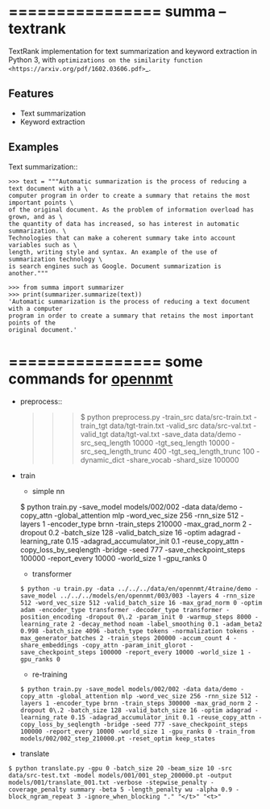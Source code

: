 ================
summa – textrank
================

TextRank implementation for text summarization and keyword extraction in Python 3,
with `optimizations on the similarity function <https://arxiv.org/pdf/1602.03606.pdf>`_.


Features
--------

* Text summarization
* Keyword extraction

Examples
--------

Text summarization::
    

    >>> text = """Automatic summarization is the process of reducing a text document with a \
    computer program in order to create a summary that retains the most important points \
    of the original document. As the problem of information overload has grown, and as \
    the quantity of data has increased, so has interest in automatic summarization. \
    Technologies that can make a coherent summary take into account variables such as \
    length, writing style and syntax. An example of the use of summarization technology \
    is search engines such as Google. Document summarization is another."""

    >>> from summa import summarizer
    >>> print(summarizer.summarize(text))
    'Automatic summarization is the process of reducing a text document with a computer
    program in order to create a summary that retains the most important points of the
    original document.'



================
some commands for [opennmt](https://github.com/OpenNMT/OpenNMT-py/tree/master/onmt)
================

* preprocess::
    >>> $ python preprocess.py -train_src data/src-train.txt -train_tgt data/tgt-train.txt -valid_src data/src-val.txt -valid_tgt data/tgt-val.txt -save_data data/demo -src_seq_length 10000 -tgt_seq_length 10000 -src_seq_length_trunc 400 -tgt_seq_length_trunc 100 -dynamic_dict -share_vocab -shard_size 100000
    
    
* train
    * simple nn
    
    $ python train.py -save_model models/002/002 -data data/demo -copy_attn -global_attention mlp -word_vec_size 256 -rnn_size 512 -layers 1 -encoder_type brnn -train_steps 210000 -max_grad_norm 2 -dropout 0\.2 -batch_size 128 -valid_batch_size 16 -optim adagrad -learning_rate 0.15 -adagrad_accumulator_init 0.1 -reuse_copy_attn -copy_loss_by_seqlength -bridge -seed 777 -save_checkpoint_steps 100000 -report_every 10000 -world_size 1 -gpu_ranks 0
    
  * transformer
  
  ```$ python -u train.py -data ../../../data/en/opennmt/4traine/demo -save_model ../../../models/en/opennmt/003/003 -layers 4 -rnn_size 512 -word_vec_size 512 -valid_batch_size 16 -max_grad_norm 0 -optim adam -encoder_type transformer -decoder_type transformer -position_encoding -dropout 0\.2 -param_init 0 -warmup_steps 8000 -learning_rate 2 -decay_method noam -label_smoothing 0.1 -adam_beta2 0.998 -batch_size 4096 -batch_type tokens -normalization tokens -max_generator_batches 2 -train_steps 200000 -accum_count 4 -share_embeddings -copy_attn -param_init_glorot -save_checkpoint_steps 100000 -report_every 10000 -world_size 1 -gpu_ranks 0```
  * re-training
  
  ```$ python train.py -save_model models/002/002 -data data/demo -copy_attn -global_attention mlp -word_vec_size 256 -rnn_size 512 -layers 1 -encoder_type brnn -train_steps 300000 -max_grad_norm 2 -dropout 0\.2 -batch_size 128 -valid_batch_size 16 -optim adagrad -learning_rate 0.15 -adagrad_accumulator_init 0.1 -reuse_copy_attn -copy_loss_by_seqlength -bridge -seed 777 -save_checkpoint_steps 100000 -report_every 10000 -world_size 1 -gpu_ranks 0 -train_from models/002/002_step_210000.pt -reset_optim keep_states```

* translate

```$ python translate.py -gpu 0 -batch_size 20 -beam_size 10 -src data/src-test.txt -model models/001/001_step_200000.pt -output models/001/translate_001.txt -verbose -stepwise_penalty -coverage_penalty summary -beta 5 -length_penalty wu -alpha 0.9 -block_ngram_repeat 3 -ignore_when_blocking "." "</t>" "<t>"```
